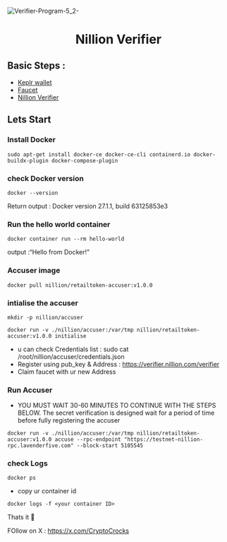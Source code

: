![Verifier-Program-5_2-](https://github.com/user-attachments/assets/8c01fe52-3a60-4159-82f0-9f29468b0fba)



<h1 align="center"> Nillion Verifier </h1>

## Basic Steps :

- [Keplr wallet](https://chromewebstore.google.com/detail/keplr/dmkamcknogkgcdfhhbddcghachkejeap?hl=en)
- [Faucet](https://faucet.testnet.nillion.com/)
- [Nillion Verifier](https://verifier.nillion.com/verifier)

## Lets Start 

### Install Docker 

```console
sudo apt-get install docker-ce docker-ce-cli containerd.io docker-buildx-plugin docker-compose-plugin
```
### check Docker version

```console
docker --version
```
Return output : Docker version 27.1.1, build 63125853e3

### Run the hello world container

```console
docker container run --rm hello-world
```
output :“Hello from Docker!”

### Accuser image

```console
docker pull nillion/retailtoken-accuser:v1.0.0
```

### intialise  the accuser

```console
mkdir -p nillion/accuser
```

```console
docker run -v ./nillion/accuser:/var/tmp nillion/retailtoken-accuser:v1.0.0 initialise
```
- u can check Credentials list : sudo cat /root/nillion/accuser/credentials.json 
- Register using pub_key & Address : https://verifier.nillion.com/verifier
- Claim faucet with ur new Address

### Run Accuser 

- YOU MUST WAIT 30-60 MINUTES TO CONTINUE WITH THE STEPS BELOW. The secret verification is designed wait for a period of time before fully registering the accuser

```console
docker run -v ./nillion/accuser:/var/tmp nillion/retailtoken-accuser:v1.0.0 accuse --rpc-endpoint "https://testnet-nillion-rpc.lavenderfive.com" --block-start 5105545
```

### check Logs

```console
docker ps
```

- copy ur container id

```console
docker logs -f <your container ID>
```

Thats it 🎉

FOllow on X : https://x.com/CryptoCrocks
